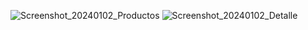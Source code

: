 ![Screenshot_20240102_Productos](https://github.com/mchimbof/MyAppTienda/assets/26042473/4722e315-7e6b-414b-b6f8-ec400c9c4668)
![Screenshot_20240102_Detalle](https://github.com/mchimbof/MyAppTienda/assets/26042473/b984e394-d153-4b14-9987-b4880e0de4e6)
